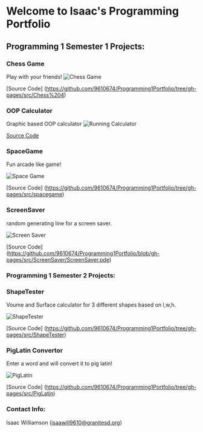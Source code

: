 # Welcome to Isaac's Programming Portfolio

## Programming 1 Semester 1 Projects:

### Chess Game
Play with your friends!
![Chess Game](https://github.com/9610674/Programming1Portfolio/blob/gh-pages/images/Screen%20Shot%202023-05-24%20at%2010.17.48%20AM.png)

[Source Code] (https://github.com/9610674/Programming1Portfolio/tree/gh-pages/src/Chess%204)


### OOP Calculator
Graphic based OOP calculator
![Running Calculator](https://raw.githubusercontent.com/9610674/Programming1Portfolio/3f8f5e8363a78cd71703f5a130a31d0eb91daa83/images/calc.png)


[Source Code](https://github.com/9610674/Programming1Portfolio/tree/gh-pages/src/calculator)

### SpaceGame
Fun arcade like game!

![Space Game](https://github.com/9610674/Programming1Portfolio/blob/gh-pages/images/Spacegame/SpaceGame.png?raw=true)

[Source Code] (https://github.com/9610674/Programming1Portfolio/tree/gh-pages/src/spacegame)

### ScreenSaver
random generating line for a screen saver.

![Screen Saver](https://github.com/9610674/Programming1Portfolio/blob/gh-pages/images/ScreenSaver/ScreenSaver.png?raw=true)

[Source Code] (https://github.com/9610674/Programming1Portfolio/blob/gh-pages/src/ScreenSaver/ScreenSaver.pde)

### Programming 1 Semester 2 Projects:

### ShapeTester
Voume and Surface calculator for 3 different shapes based on l,w,h.

![ShapeTester](https://github.com/9610674/Programming1Portfolio/blob/gh-pages/images/ShapeTester/ShapeTester.png?raw=true)

[Source Code] (https://github.com/9610674/Programming1Portfolio/tree/gh-pages/src/ShapeTester)

### PigLatin Convertor
Enter a word and will convert it to pig latin!

![PigLatin](https://github.com/9610674/Programming1Portfolio/blob/gh-pages/images/PigLatin/PigLatin.png?raw=true)

[Source Code] (https://github.com/9610674/Programming1Portfolio/tree/gh-pages/src/PigLatin)

### Contact Info:
Isaac Williamson
(isaawill9610@granitesd.org)   
